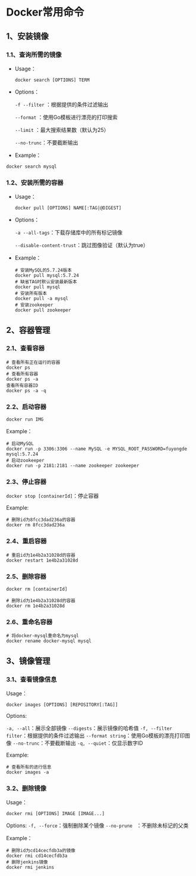 # Docker常用命令

## 1、安装镜像

### 1.1、查询所需的镜像

- Usage：

  `docker search [OPTIONS] TERM`

- Options：

  `-f --filter` ：根据提供的条件过滤输出

  `--format` ：使用Go模板进行漂亮的打印搜索

  `--limit` ：最大搜索结果数（默认为25）

  `--no-trunc`：不要截断输出

- Example：

```shell
docker search mysql
```

### 1.2、安装所需的容器

- Usage：

  `docker pull [OPTIONS] NAME[:TAG|@DIGEST]`

- Options：

  `-a --all-tags`：下载存储库中的所有标记镜像
  
  `--disable-content-trust`：跳过图像验证（默认为true）

- Example：

  ```shell
  # 安装MySQL的5.7.24版本
  docker pull mysql:5.7.24
  # 缺省TAG时默认安装最新版本
  docker pull mysql
  # 安装所有版本
  docker pull -a mysql
  # 安装zookeeper
  docker pull zookeeper
  ```

## 2、容器管理

### 2.1、查看容器

```shell
# 查看所有正在运行的容器
docker ps
# 查看所有容器
docker ps -a
查看所有容器ID
docker ps -a -q
```

### 2.2、启动容器

`docker run IMG`

Example：

```shell
# 启动MySQL
docker run -p 3306:3306 --name MySQL -e MYSQL_ROOT_PASSWORD=fuyongde mysql:5.7.24
# 启动zookeeper
docker run -p 2181:2181 --name zookeeper zookeeper
```

### 2.3、停止容器

`docker stop [containerId]`：停止容器

Example:

```shell
# 删除id为8fcc3dad236a的容器
docker rm 8fcc3dad236a
```

### 2.4、重启容器

```shell
# 重启id为1e4b2a31028d的容器
docker restart 1e4b2a31028d
```

### 2.5、删除容器

`docker rm [containerId]`

```shell
# 删除id为1e4b2a31028d的容器
docker rm 1e4b2a31028d
```

### 2.6、重命名容器

```shell
# 将docker-mysql重命名为mysql
docker rename docker-mysql mysql
```

## 3、镜像管理

### 3.1、查看镜像信息

Usage：

`docker images [OPTIONS] [REPOSITORY[:TAG]]`

Options:

`-a, --all`：展示全部镜像
`--digests`：展示镜像的哈希值
`-f, --filter filter`：根据提供的条件过滤输出
`--format string`：使用Go模板的漂亮打印图像
`--no-trunc`：不要截断输出
`-q, --quiet`：仅显示数字ID

Example:

```shell
# 查看所有的进行信息
docker images -a
```

### 3.2、删除镜像

Usage：

`docker rmi [OPTIONS] IMAGE [IMAGE...]`

Options:
 `-f, --force`：强制删除某个镜像
 `--no-prune ` ：不删除未标记的父类

Example：

```shell
# 删除id为cd14cecfdb3a的镜像
docker rmi cd14cecfdb3a
# 删除jenkins镜像
docker rmi jenkins
```


